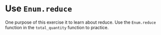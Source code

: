 # Use `Enum.reduce`

One purpose of this exercise it to learn about reduce. Use the `Enum.reduce` function in the `total_quantity` function to practice.